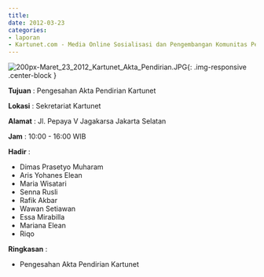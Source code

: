 ```yaml
---
title: 
date: 2012-03-23
categories:
- laporan
- Kartunet.com - Media Online Sosialisasi dan Pengembangan Komunitas Pemuda dengan Disabilitas
---
```

![200px-Maret_23_2012_Kartunet_Akta_Pendirian.JPG](/uploads/200px-Maret_23_2012_Kartunet_Akta_Pendirian.JPG){: .img-responsive .center-block }

**Tujuan** : Pengesahan Akta 
Pendirian Kartunet

**Lokasi** :  Sekretariat Kartunet

**Alamat** : Jl. Pepaya V Jagakarsa Jakarta Selatan

**Jam** : 10:00 - 16:00 WIB

**Hadir** : 
* Dimas Prasetyo Muharam
* Aris Yohanes Elean
* Maria Wisatari
* Senna Rusli
* Rafik Akbar
* Wawan Setiawan
* Essa Mirabilla
* Mariana Elean
* Riqo

**Ringkasan** : 
* Pengesahan Akta Pendirian Kartunet
